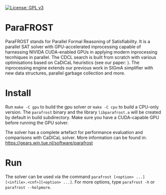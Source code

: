 [![License: GPL v3](https://img.shields.io/badge/License-GPLv3-blue.svg)](https://www.gnu.org/licenses/gpl-3.0)
# ParaFROST
ParaFROST stands for Parallel Formal Reasoning of Satisfiability. It is a parallel SAT solver with GPU-accelerated inprocessing capable of harnessing NIVIDA CUDA-enabled GPUs in applying modern inprocessing tecnhiques in parallel. The CDCL search is built from scratch with various optimisations based on CaDiCaL heuristics (see our paper: ). The inprocessing engine extends our previous work in SIGmA simplifier with new data structures, parallel garbage collection and more.

# Install
Run `make -C gpu` to build the gpu solver or `make -C cpu` to build a CPU-only version. The `parafrost` binary and the library `libparafrost.a` will be created by default in build subdirectory. Make sure you have a CUDA-capable GPU before running the GPU solver.

The solver has a complete artefact for performance evaluation and comparisons with CaDiCaL solver. More information can be found in: https://gears.win.tue.nl/software/parafrost

# Run
The solver can be used via the command `parafrost [<option> ...][<infile>.<cnf>][<option> ...]`. For more options, type `parafrost -h` or `parafrost --helpmore`.
